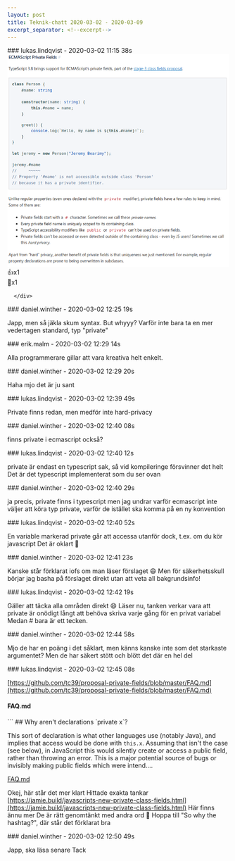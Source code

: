 ```yaml
---
layout: post
title: Teknik-chatt 2020-03-02 - 2020-03-09
excerpt_separator: <!--excerpt-->
---
```

<section class="message" markdown="1">
### lukas.lindqvist - 2020-03-02 11:15 38s


<div class="imageblock">
<a href="/assets/blogAssets/FUERALFQ9-image.png">
<img alt="image.png" src="/assets/blogAssets/FUERALFQ9-image.png"/>
</a></div>

     
<div class="reactionsDiv">
<div class="reactionDiv">
<span title="joakoles reacted this way." class="reactionSpan">
👍x1</span>
</div>
     <div class="reactionDiv">
<span title="erik.malm reacted this way." class="reactionSpan">
🔏x1</span>
</div>
     
      </div>
    
</section>
<section class="message" markdown="1">
### daniel.winther - 2020-03-02 12:25 19s

Japp, men så jäkla skum syntax. But whyyy?
Varför inte bara ta en mer vedertagen standard, typ "private"
</section>
<section class="message" markdown="1">
### erik.malm - 2020-03-02 12:29 14s

Alla programmerare gillar att vara kreativa helt enkelt.
</section>
<section class="message" markdown="1">
### daniel.winther - 2020-03-02 12:29 20s

Haha mjo det är ju sant
</section>
<section class="message" markdown="1">
### lukas.lindqvist - 2020-03-02 12:39 49s

Private finns redan, men medför inte hard-privacy
</section>
<section class="message" markdown="1">
### daniel.winther - 2020-03-02 12:40 08s

finns private i ecmascript också?
</section>
<section class="message" markdown="1">
### lukas.lindqvist - 2020-03-02 12:40 12s

private är endast en typescript sak, så vid kompileringe försvinner det helt
Det är det typescript implementerat som du ser ovan
</section>
<section class="message" markdown="1">
### daniel.winther - 2020-03-02 12:40 29s

ja precis, private finns i typescript
men jag undrar varför ecmascript inte väljer att köra typ private, varför de istället ska komma på en ny konvention
</section>
<section class="message" markdown="1">
### lukas.lindqvist - 2020-03-02 12:40 52s

En variable markerad private går att accessa utanför dock, t.ex. om du kör javascript
Det är oklart 🙂
</section>
<section class="message" markdown="1">
### daniel.winther - 2020-03-02 12:41 23s

Kanske står förklarat iofs om man läser förslaget 😄
Men för säkerhetsskull börjar jag basha på förslaget direkt utan att veta all bakgrundsinfo!
</section>
<section class="message" markdown="1">
### lukas.lindqvist - 2020-03-02 12:42 19s

Gäller att täcka alla områden direkt 😄
Läser nu, tanken verkar vara att private är onödigt långt att behöva skriva varje gång för en privat variabel
Medan # bara är ett tecken.
</section>
<section class="message" markdown="1">
### daniel.winther - 2020-03-02 12:44 58s

Mjo de har en poäng i det såklart, men känns kanske inte som det starkaste argumentet?
Men de har säkert stött och blött det där en hel del
</section>
<section class="message" markdown="1">
### lukas.lindqvist - 2020-03-02 12:45 08s

[https://github.com/tc39/proposal-private-fields/blob/master/FAQ.md](https://github.com/tc39/proposal-private-fields/blob/master/FAQ.md)

<div class="attachment"><h4>FAQ.md</h4><div class="text">```
## Why aren't declarations `private x`?

This sort of declaration is what other languages use (notably Java), and implies that access would be done with `this.x`. Assuming that isn't the case (see below), in JavaScript this would silently create or access a public field, rather than throwing an error. This is a major potential source of bugs or invisibly making public fields which were intend....</div>
<a href="https://github.com/tc39/proposal-private-fields/blob/master/FAQ.md">FAQ.md</a></div>
    
Okej, här står det mer klart
Hittade exakta tankar
[https://jamie.build/javascripts-new-private-class-fields.html](https://jamie.build/javascripts-new-private-class-fields.html)
Här finns ännu mer
De är rätt genomtänkt med andra ord 🙂
Hoppa till "So why the hashtag?", där står det förklarat bra
</section>
<section class="message" markdown="1">
### daniel.winther - 2020-03-02 12:50 49s

Japp, ska läsa senare
Tack

<!--excerpt-->
</section>